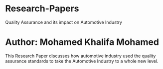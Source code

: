 # Research-Papers
Quality Assurance and its impact on Automotive Industry

# Author: Mohamed Khalifa Mohamed

This Research Paper discusses how automotive industry used the quality assurance standards to take the Automotive Industry to a whole new level.

